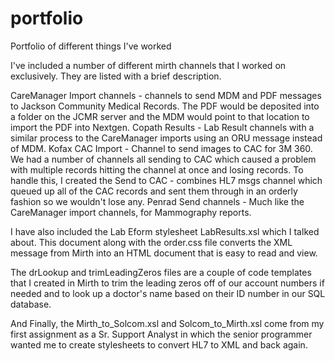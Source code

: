 # portfolio
Portfolio of different things I've worked

I've included a number of different mirth channels that I worked on exclusively.  They are listed with a brief description.

CareManager Import channels - channels to send MDM and PDF messages to Jackson Community Medical Records.  The PDF would be deposited into     a folder on the JCMR server and the MDM would point to that location to import the PDF into Nextgen.
Copath Results - Lab Result channels with a similar process to the CareManager imports using an ORU message instead of MDM.
Kofax CAC Import - Channel to send images to CAC for 3M 360.  We had a number of channels all sending to CAC which caused a problem with       multiple records hitting the channel at once and losing records.  To handle this, I created the Send to CAC - combines HL7 msgs           channel which queued up all of the CAC records and sent them through in an orderly fashion so we wouldn't lose any.
Penrad Send channels - Much like the CareManager import channels, for Mammography reports.

I have also included the Lab Eform stylesheet LabResults.xsl which I talked about.  This document along with the order.css file converts       the XML message from Mirth into an HTML document that is easy to read and view.

The drLookup and trimLeadingZeros files are a couple of code templates that I created in Mirth to trim the leading zeros off of our           account numbers if needed and to look up a doctor's name based on their ID number in our SQL database.

And Finally, the Mirth_to_Solcom.xsl and Solcom_to_Mirth.xsl come from my first assignment as a Sr. Support Analyst in which the senior       programmer wanted me to create stylesheets to convert HL7 to XML and back again.
